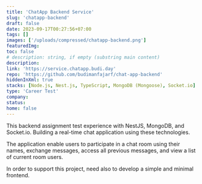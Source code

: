 ```yaml
---
title: 'ChatApp Backend Service'
slug: 'chatapp-backend'
draft: false
date: 2023-09-17T00:27:56+07:00
tags: []
images: ['/uploads/compressed/chatapp-backend.png']
featuredImg:
toc: false
# description: string, if empty (substring main content)
description:
link: 'https://service.chatapp.budi.day'
repo: 'https://github.com/budimanfajarf/chat-app-backend'
hiddenInXml: true
stacks: [Node.js, Nest.js, TypeScript, MongoDB (Mongoose), Socket.io]
type: 'Career Test'
company:
status:
home: false
---
```


This backend assignment test experience with NestJS, MongoDB, and Socket.io. Building a real-time chat application using these technologies.

The application enable users to participate in a chat room using their names, exchange messages, access all previous messages, and view a list of current room users.

In order to support this project, need also to develop a simple and minimal frontend.
